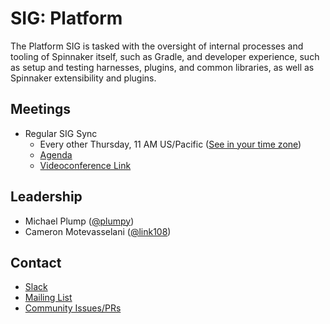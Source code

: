 # SIG: Platform

The Platform SIG is tasked with the oversight of internal processes and tooling of Spinnaker itself, such as Gradle, and developer experience, such as setup and testing harnesses, plugins, and common libraries, as well as Spinnaker extensibility and plugins.

## Meetings

* Regular SIG Sync
  * Every other Thursday, 11 AM US/Pacific ([See in your time zone](https://www.thetimezoneconverter.com/?t=11am&tz=San%20Francisco))
  * [Agenda](https://docs.google.com/document/d/1zGIgEwO9lZfYaI0N6necuH-x0SjmL3hmbbeMWZgqnEw/edit#heading=h.ilrqo6qoiejr)
  * [Videoconference Link](https://zoom.us/j/99316637949)

## Leadership

* Michael Plump ([@plumpy](https://github.com/plumpy))
* Cameron Motevasselani ([@link108](https://github.com/link108))

## Contact

* [Slack](http://spinnakerteam.slack.com/messages/sig-platform)
* [Mailing List](https://groups.google.com/a/spinnaker.io/forum/#!forum/sig-platform)
* [Community Issues/PRs](https://github.com/spinnaker/spinnaker/labels/sig%2Fplatform)

